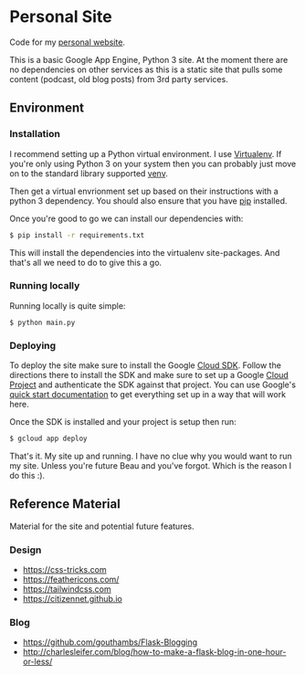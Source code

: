 Personal Site
=============

Code for my [personal website](https://www.beaulyddon.com).

This is a basic Google App Engine, Python 3 site. At the moment there are no dependencies on other services as this is a static site that pulls some content (podcast, old blog posts) from 3rd party services.


## Environment

### Installation

I recommend setting up a Python virtual environment. I use [Virtualenv](https://virtualenv.pypa.io/en/latest/). If you're only using Python 3 on your system then you can probably just move on to the standard library supported [venv](https://docs.python.org/3/library/venv.html).

Then get a virtual envrionment set up based on their instructions with a python 3 dependency. You should also ensure that you have [pip](https://pypi.org/project/pip/) installed.

Once you're good to go we can install our dependencies with:

``` sh
$ pip install -r requirements.txt
```

This will install the dependencies into the virtualenv site-packages. And that's all we need to do to give this a go.

### Running locally

Running locally is quite simple:

``` 
$ python main.py
```

### Deploying

To deploy the site make sure to install the Google [Cloud SDK](https://cloud.google.com/sdk/). Follow the directions there to install the SDK and make sure to set up a Google [Cloud Project](https://cloud.google.com/resource-manager/docs/creating-managing-projects) and authenticate the SDK against that project. You can use Google's [quick start documentation](https://cloud.google.com/appengine/docs/standard/python3/quickstart) to get everything set up in a way that will work here.

Once the SDK is installed and your project is setup then run:

``` sh
$ gcloud app deploy
```

That's it. My site up and running. I have no clue why you would want to run my site. Unless you're future Beau and you've forgot. Which is the reason I do this :).


## Reference Material

Material for the site and potential future features.

### Design
- https://css-tricks.com
- https://feathericons.com/
- https://tailwindcss.com
- https://citizennet.github.io

### Blog
- https://github.com/gouthambs/Flask-Blogging
- http://charlesleifer.com/blog/how-to-make-a-flask-blog-in-one-hour-or-less/
